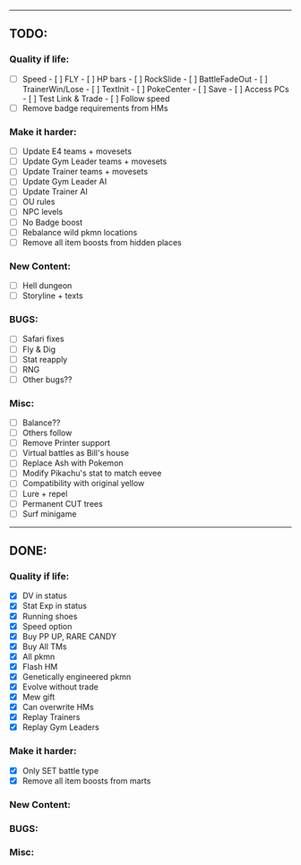 --------------------------------------------------------------------------------

## TODO:

### Quality if life:
- [ ] Speed
        - [ ] FLY
        - [ ] HP bars
        - [ ] RockSlide
        - [ ] BattleFadeOut
        - [ ] TrainerWin/Lose
        - [ ] TextInit
        - [ ] PokeCenter
        - [ ] Save
        - [ ] Access PCs
        - [ ] Test Link & Trade
        - [ ] Follow speed
- [ ] Remove badge requirements from HMs

### Make it harder:
- [ ] Update E4 teams + movesets
- [ ] Update Gym Leader teams + movesets
- [ ] Update Trainer teams + movesets
- [ ] Update Gym Leader AI
- [ ] Update Trainer AI
- [ ] OU rules
- [ ] NPC levels
- [ ] No Badge boost
- [ ] Rebalance wild pkmn locations
- [ ] Remove all item boosts from hidden places

### New Content:
- [ ] Hell dungeon
- [ ] Storyline + texts

### BUGS:
- [ ] Safari fixes
- [ ] Fly & Dig
- [ ] Stat reapply
- [ ] RNG
- [ ] Other bugs??

### Misc:
- [ ] Balance??
- [ ] Others follow
- [ ] Remove Printer support
- [ ] Virtual battles as Bill's house
- [ ] Replace Ash with Pokemon
- [ ] Modify Pikachu's stat to match eevee
- [ ] Compatibility with original yellow
- [ ] Lure + repel
- [ ] Permanent CUT trees
- [ ] Surf minigame

--------------------------------------------------------------------------------

## DONE:

### Quality if life:
- [x] DV in status
- [x] Stat Exp in status
- [x] Running shoes
- [x] Speed option
- [x] Buy PP UP, RARE CANDY
- [x] Buy All TMs
- [x] All pkmn
- [x] Flash HM
- [x] Genetically engineered pkmn
- [x] Evolve without trade
- [x] Mew gift
- [x] Can overwrite HMs
- [x] Replay Trainers
- [x] Replay Gym Leaders

### Make it harder:
- [x] Only SET battle type
- [x] Remove all item boosts from marts

### New Content:
### BUGS:
### Misc: